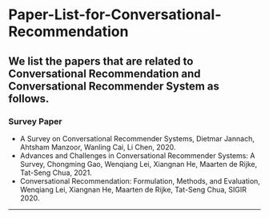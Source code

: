 # Paper-List-for-Conversational-Recommendation

We list the papers that are related to Conversational Recommendation and Conversational Recommender System as follows.
---
### Survey Paper
- A Survey on Conversational Recommender Systems, Dietmar Jannach, Ahtsham Manzoor, Wanling Cai, Li Chen, 2020.
- Advances and Challenges in Conversational Recommender Systems: A Survey, Chongming Gao, Wenqiang Lei, Xiangnan He, Maarten de Rijke, Tat-Seng Chua, 2021.
- Conversational Recommendation: Formulation, Methods, and Evaluation, Wenqiang Lei, Xiangnan He, Maarten de Rijke, Tat-Seng Chua, SIGIR 2020.

---







